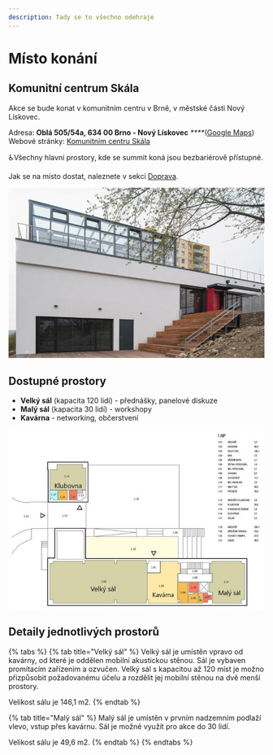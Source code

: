 ```yaml
---
description: Tady se to všechno odehraje
---
```


# Místo konání

## Komunitní centrum Skála

Akce se bude konat v komunitním centru v Brně, v městské části Nový Lískovec.

Adresa: **Oblá 505/54a, 634 00 Brno - Nový Lískovec** _****_\([Google Maps](https://goo.gl/maps/wbZFMrzfBHDTtRRK8)\)  
Webové stránky: [Komunitním centru Skála](https://novy-liskovec.cz/komunitni-centrum-skala/ds-1389)

♿Všechny hlavní prostory, kde se summit koná jsou bezbariérově přístupné.

Jak se na místo dostat, naleznete v sekci [Doprava](prakticke-informace/doprava.md).

![](.gitbook/assets/kc-skala.jpeg)

## Dostupné prostory

* **Velký sál** \(kapacita 120 lidí\) - přednášky, panelové diskuze
* **Malý sál** \(kapacita 30 lidí\) - workshopy
* **Kavárna** - networking, občerstvení

![Sch&#xE9;ma Komunitn&#xED;ho centra Sk&#xE1;la - 1. nadzemn&#xED; podla&#x17E;&#xED;](.gitbook/assets/kc-skala-pudorys-1np%20%281%29.jpeg)

## Detaily jednotlivých prostorů

{% tabs %}
{% tab title="Velký sál" %}
Velký sál je umístěn vpravo od kavárny, od které je oddělen mobilní akustickou stěnou. Sál je vybaven promítacím zařízením a ozvučen. Velký sál s kapacitou až 120 míst je možno přizpůsobit požadovanému účelu a rozdělit jej mobilní stěnou na dvě menší prostory.

Velikost sálu je 146,1 m2.
{% endtab %}

{% tab title="Malý sál" %}
Malý sál je umístěn v prvním nadzemním podlaží vlevo, vstup přes kavárnu. Sál je možné využít pro akce do 30 lidí.

Velikost sálu je 49,6 m2.
{% endtab %}
{% endtabs %}



